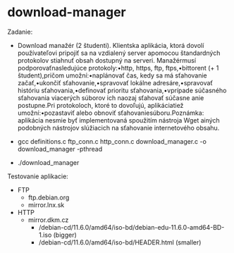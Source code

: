 ﻿# download-manager

Zadanie:
 - Download manažér (2 študenti). Klientska aplikácia, ktorá dovolí používateľovi pripojiť sa na vzdialený server apomocou štandardných protokolov stiahnuť obsah dostupný na serveri. Manažérmusí podporovaťnasledujúce protokoly:•http, https, ftp, ftps,•bittorent (+ 1 študent),pričom umožní:•naplánovať čas, kedy sa má sťahovanie začať,•ukončiť sťahovanie,•spravovať lokálne adresáre,•spravovať históriu sťahovania,•definovať prioritu sťahovania,•vprípade súčasného sťahovania viacerých súborov ich naozaj sťahovať súčasne anie postupne.Pri protokoloch, ktoré to dovoľujú, aplikáciatiež umožní:•pozastaviť alebo obnoviť sťahovaniesúboru.Poznámka:  aplikácia  nesmie  byť  implementovaná  spoužitím  nástroja Wget  ainých  podobných  nástrojov slúžiacich na sťahovanie internetového obsahu.

 - gcc definitions.c ftp_conn.c http_conn.c download_manager.c -o download_manager -pthread
 - ./download_manager

Testovanie aplikacie:
 - FTP
   - ftp.debian.org
   - mirror.lnx.sk
 - HTTP
   - mirror.dkm.cz
     - /debian-cd/11.6.0/amd64/iso-bd/debian-edu-11.6.0-amd64-BD-1.iso (bigger)
     - /debian-cd/11.6.0/amd64/iso-bd/HEADER.html (smaller)
